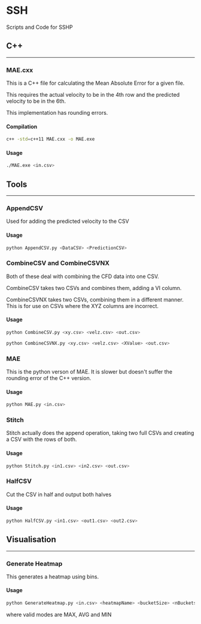 # SSH
Scripts and Code for SSHP

## C++
---

### MAE.cxx
This is a C++ file for calculating the Mean Absolute Error for a given file.

This requires the actual velocity to be in the 4th row and the predicted velocity to be in the 6th.

This implementation has rounding errors.

#### Compilation
```bash
c++ -std=c++11 MAE.cxx -o MAE.exe
```

#### Usage
```bash
./MAE.exe <in.csv>
```

## Tools
---

### AppendCSV
Used for adding the predicted velocity to the CSV

#### Usage
```bash
python AppendCSV.py <DataCSV> <PredictionCSV>
```

### CombineCSV and CombineCSVNX
Both of these deal with combining the CFD data into one CSV.

CombineCSV takes two CSVs and combines them, adding a VI column.

CombineCSVNX takes two CSVs, combining them in a different manner. This is for use on CSVs where the XYZ columns are incorrect.

#### Usage
```bash
python CombineCSV.py <xy.csv> <velz.csv> <out.csv>
```
```bash
python CombineCSVNX.py <xy.csv> <velz.csv> <XValue> <out.csv>
```

### MAE
This is the python verson of MAE. It is slower but doesn't suffer the rounding error of the C++ version.

#### Usage
```bash
python MAE.py <in.csv>
```

### Stitch
Stitch actually does the append operation, taking two full CSVs and creating a CSV with the rows of both. 

#### Usage
```bash
python Stitch.py <in1.csv> <in2.csv> <out.csv>
```

### HalfCSV
Cut the CSV in half and output both halves

#### Usage
```bash
python HalfCSV.py <in1.csv> <out1.csv> <out2.csv>
```

## Visualisation
---

### Generate Heatmap
This generates a heatmap using bins.

#### Usage
```bash
python GenerateHeatmap.py <in.csv> <heatmapName> <bucketSize> <nBucketsX> <nBucketsY> <mode>
```
where valid modes are MAX, AVG and MIN
